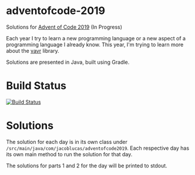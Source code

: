 # adventofcode-2019
Solutions for [Advent of Code 2019](https://adventofcode.com/2019) (In Progress)

Each year I try to learn a new programming language or a new aspect of a programming language I already know. This year, I'm trying to learn more about the [vavr](https://www.vavr.io/) library.

Solutions are presented in Java, built using Gradle.

# Build Status
[![Build Status](https://travis-ci.com/jacob-lucas/adventofcode-2018.svg?branch=master)](https://travis-ci.com/jacob-lucas/adventofcode-2018)

# Solutions
The solution for each day is in its own class under `/src/main/java/com/jacoblucas/adventofcode2019`. Each respective day has its own main method to run the solution for that day. 

The solutions for parts 1 and 2 for the day will be printed to stdout.
